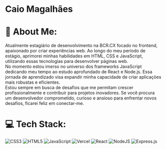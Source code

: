 <h1 align="left">Caio Magalhães</h1>

  # 💫 About Me:
Atualmente estagiário de desenvolvimento na BCR.CX focado no frontend, apaixonado por criar experiências web. Ao longo do meu período de estágio, aprimorei minhas habilidades em HTML, CSS e JavaScript, utilizando essas tecnologias para desenvolver páginas web.<br>No momento estou imerso no universo dos frameworks JavaScript dedicando meu tempo ao estudo aprofundado de React e Node.js. Essa jornada de aprendizado visa expandir minha capacidade de criar aplicações mais robustas e eficientes.<br>Estou sempre em busca de desafios que me permitam crescer profissionalmente e contribuir para projetos inovadores. Se você procura um desenvolvedor comprometido, curioso e ansioso para enfrentar novos desafios, ficarei feliz em conectar-me.

# 💻 Tech Stack:
![CSS3](https://img.shields.io/badge/css3-%231572B6.svg?style=for-the-badge&logo=css3&logoColor=white) ![HTML5](https://img.shields.io/badge/html5-%23E34F26.svg?style=for-the-badge&logo=html5&logoColor=white) ![JavaScript](https://img.shields.io/badge/javascript-%23323330.svg?style=for-the-badge&logo=javascript&logoColor=%23F7DF1E) ![Vercel](https://img.shields.io/badge/vercel-%23000000.svg?style=for-the-badge&logo=vercel&logoColor=white) ![React](https://img.shields.io/badge/react-%2320232a.svg?style=for-the-badge&logo=react&logoColor=%2361DAFB) ![NodeJS](https://img.shields.io/badge/node.js-6DA55F?style=for-the-badge&logo=node.js&logoColor=white) ![Express.js](https://img.shields.io/badge/express.js-%23404d59.svg?style=for-the-badge&logo=express&logoColor=%2361DAFB)

<!-- Proudly created with GPRM ( https://gprm.itsvg.in ) -->
